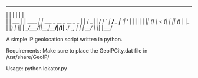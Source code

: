  _           _         _                         
| |         | |       | |                        
| |     ___ | | ____ _| |_ ___  _ __ _ __  _   _ 
| |    / _ \| |/ / _` | __/ _ \| '__| '_ \| | | |
| |___| (_) |   < (_| | || (_) | |_ | |_) | |_| |
\_____/\___/|_|\_\__,_|\__\___/|_(_)| .__/ \__, |
                                    | |     __/ |
                                    |_|    |___/ 
                                  
A simple IP geolocation script written in python.

Requirements:
Make sure to place the GeoIPCity.dat file in /usr/share/GeoIP/

Usage:
python lokator.py
